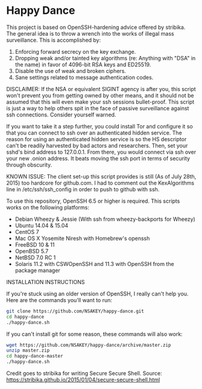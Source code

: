 Happy Dance
===================

This project is based on OpenSSH-hardening advice offered by stribika. The general idea is to throw a wrench into the works of illegal mass surveillance. This is accomplished by:

1. Enforcing forward secrecy on the key exchange.
2. Dropping weak and/or tainted key algorithms (re: Anything with "DSA" in the name) in favor of 4096-bit RSA keys and ED25519.
3. Disable the use of weak and broken ciphers.
4. Sane settings related to message authentication codes.

DISCLAIMER: If the NSA or equivalent SIGINT agency is after you, this script won't prevent you from getting owned by other means, and it should not be assumed that this will even make your ssh sessions bullet-proof. This script is just a way to help others spit in the face of passive surveillance against ssh connections. Consider yourself warned.

If you want to take it a step further, you could install Tor and configure it so that you can connect to ssh over an authenticated hidden service. The reason for using an authenticated hidden service is so the HS descriptor can't be readily harvested by bad actors and researchers. Then, set your sshd's bind address to 127.0.0.1. From there, you would connect via ssh over your new .onion address. It beats moving the ssh port in terms of security through obscurity.

KNOWN ISSUE: The client set-up this script provides is still (As of July 28th, 2015) too hardcore for github.com. I had to comment out the KexAlgorithms line in /etc/ssh/ssh_config in order to push to github with ssh. 

To use this repository, OpenSSH 6.5 or higher is required. This scripts works on the following platforms:

- Debian Wheezy & Jessie (With ssh from wheezy-backports for Wheezy)
- Ubuntu 14.04 & 15.04
- CentOS 7
- Mac OS X Yosemite Niresh with Homebrew's openssh
- FreeBSD 10 & 11
- OpenBSD 5.7
- NetBSD 7.0 RC 1
- Solaris 11.2 with CSWOpenSSH and 11.3 with OpenSSH from the package manager

INSTALLATION INSTRUCTIONS

If you're stuck using an older version of OpenSSH, I really can't help you. Here are the commands you'll want to run:

```sh
git clone https://github.com/NSAKEY/happy-dance.git
cd happy-dance
./happy-dance.sh
```

If you can't install git for some reason, these commands will also work:

```sh
wget https://github.com/NSAKEY/happy-dance/archive/master.zip 
unzip master.zip
cd happy-dance-master
./happy-dance.sh
```

Credit goes to stribika for writing Secure Secure Shell. Source: https://stribika.github.io/2015/01/04/secure-secure-shell.html
